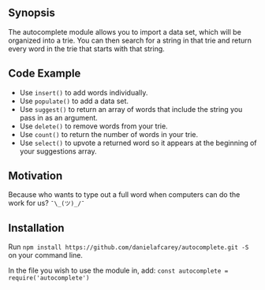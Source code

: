 ## Synopsis
The autocomplete module allows you to import a data set, which will be organized into a trie. You can then search for a string in that trie and return every word in the trie that starts with that string. 

## Code Example
* Use `insert()` to add words individually.
* Use `populate()` to add a data set.
* Use `suggest()` to return an array of words that include the string you pass in as an argument.
* Use `delete()` to remove words from your trie.
* Use `count()` to return the number of words in your trie.
* Use `select()` to upvote a returned word so it appears at the beginning of your suggestions array.

## Motivation
Because who wants to type out a full word when computers can do the work for us? `¯\_(ツ)_/¯`


## Installation
Run `npm install https://github.com/danielafcarey/autocomplete.git -S` on your command line.

In the file you wish to use the module in, add: `const autocomplete = require('autocomplete')`